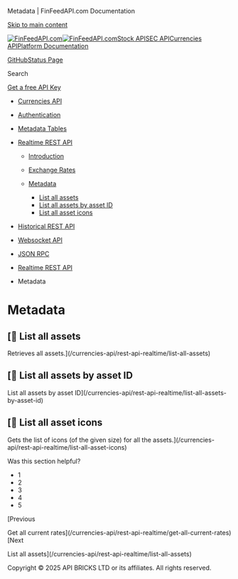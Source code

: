 Metadata | FinFeedAPI.com Documentation




[Skip to main content](#__docusaurus_skipToContent_fallback)

[![FinFeedAPI.com](https://cdn.sanity.io/images/xpx4czto/production/875913d8710b3054c19fad19673dc5592614265e-773x184.svg)![FinFeedAPI.com](https://cdn.sanity.io/images/xpx4czto/production/875913d8710b3054c19fad19673dc5592614265e-773x184.svg)](https://www.finfeedapi.com)[Stock API](/stock-api/)[SEC API](/sec-api/)[Currencies API](/currencies-api/)[Platform Documentation](/general/authentication)

[GitHub](https://github.com/api-bricks/api-bricks-sdk)[Status Page](https://status.finfeedapi.com)

Search

[Get a free API Key](https://console.finfeedapi.com/?link=/apikeys/create)

* [Currencies API](/currencies-api/)
* [Authentication](/currencies-api/authentication)
* [Metadata Tables](/currencies-api/metadata-tables/introduction)
* [Realtime REST API](/currencies-api/rest-api-realtime/fx-realtime-rest-api)

  + [Introduction](/currencies-api/rest-api-realtime/fx-realtime-rest-api)
  + [Exchange Rates](/currencies-api/rest-api-realtime/exchange-rates)
  + [Metadata](/currencies-api/rest-api-realtime/metadata)

    - [List all assets](/currencies-api/rest-api-realtime/list-all-assets)
    - [List all assets by asset ID](/currencies-api/rest-api-realtime/list-all-assets-by-asset-id)
    - [List all asset icons](/currencies-api/rest-api-realtime/list-all-asset-icons)
* [Historical REST API](/currencies-api/rest-api-historical/fx-historical-rest-api)
* [Websocket API](/currencies-api/websocket/)
* [JSON RPC](/currencies-api/jsonrpc-api)

* [Realtime REST API](/currencies-api/rest-api-realtime/fx-realtime-rest-api)
* Metadata

Metadata
========

[📄️ List all assets
------------------

Retrieves all assets.](/currencies-api/rest-api-realtime/list-all-assets)

[📄️ List all assets by asset ID
------------------------------

List all assets by asset ID](/currencies-api/rest-api-realtime/list-all-assets-by-asset-id)

[📄️ List all asset icons
-----------------------

Gets the list of icons (of the given size) for all the assets.](/currencies-api/rest-api-realtime/list-all-asset-icons)

Was this section helpful?

* 1
* 2
* 3
* 4
* 5

[Previous

Get all current rates](/currencies-api/rest-api-realtime/get-all-current-rates)[Next

List all assets](/currencies-api/rest-api-realtime/list-all-assets)

Copyright © 2025 API BRICKS LTD or its affiliates. All rights reserved.